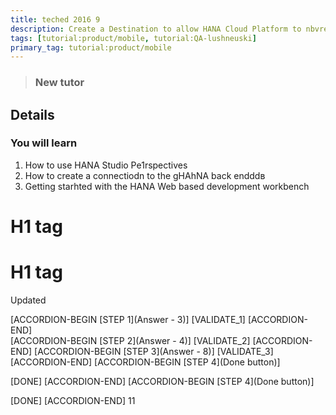 ```yaml
---
title: teched 2016 9
description: Create a Destination to allow HANA Cloud Platform to nbvread/write data
tags: [tutorial:product/mobile, tutorial:QA-lushneuski]
primary_tag: tutorial:product/mobile
---
```


>### New tutor

## Details
### You will learn  
1. How to use HANA Studio Pe1rspectives
2. How to create a connectiodn to the gHAhNA back endddв
3. Getting starhted with the HANA Web based development workbench
# H1 tag
# H1 tag
Updated

[ACCORDION-BEGIN [STEP 1](Answer - 3)]
[VALIDATE_1]
[ACCORDION-END]      
[ACCORDION-BEGIN [STEP 2](Answer - 4)]
[VALIDATE_2]
[ACCORDION-END]
[ACCORDION-BEGIN [STEP 3](Answer - 8)]
[VALIDATE_3]
[ACCORDION-END]
[ACCORDION-BEGIN [STEP 4](Done button)]

[DONE]
[ACCORDION-END] 
[ACCORDION-BEGIN [STEP 4](Done button)]

[DONE]
[ACCORDION-END]
11

